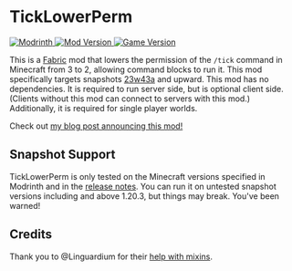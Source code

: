 # TickLowerPerm

[![Modrinth](https://img.shields.io/badge/Modrinth-gray?logo=modrinth) ![Mod Version](https://img.shields.io/modrinth/v/4ShukODo) ![Game Version](https://img.shields.io/modrinth/game-versions/4ShukODo)](https://modrinth.com/mod/ticklowerperm)

This is a [Fabric](https://fabricmc.net/) mod that lowers the permission of the `/tick` command in Minecraft from 3 to 2, allowing command blocks to run it. This mod specifically targets snapshots [23w43a](https://minecraft.wiki/w/Java_Edition_23w43a) and upward. This mod has no dependencies. It is required to run server side, but is optional client side. (Clients without this mod can connect to servers with this mod.) Additionally, it is required for single player worlds.

Check out [my blog post announcing this mod!](https://bd103.github.io/blog/2023-11-03-announcing-ticklowerperm)

## Snapshot Support

TickLowerPerm is only tested on the Minecraft versions specified in Modrinth and in the [release notes](https://github.com/BD103/TickLowerPerm/releases). You can run it on untested snapshot versions including and above 1.20.3, but things may break. You've been warned!

## Credits

Thank you to @Linguardium for their [help with mixins](https://discord.com/channels/507304429255393322/807617700734042122/1168716370159079524).
